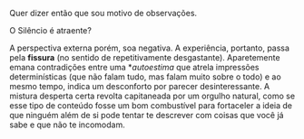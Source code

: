 Quer dizer então que sou motivo de observações.

O Silêncio é atraente?

A perspectiva externa porém, soa negativa.
A experiência, portanto, passa pela __fissura__ (no sentido de repetitivamente desgastante).
Aparetemente emana contradições entre uma **autoestima* que atrela impressões determinísticas (que não falam tudo, mas falam muito sobre o todo) e ao mesmo tempo, indica um desconforto por parecer desinteressante. A mistura desperta certa revolta capitaneada por um orgulho natural, como se esse tipo de conteúdo fosse um bom combustível para fortaceler a ideia de que ninguém além de si pode tentar te descrever com coisas que você já sabe e que não te incomodam.